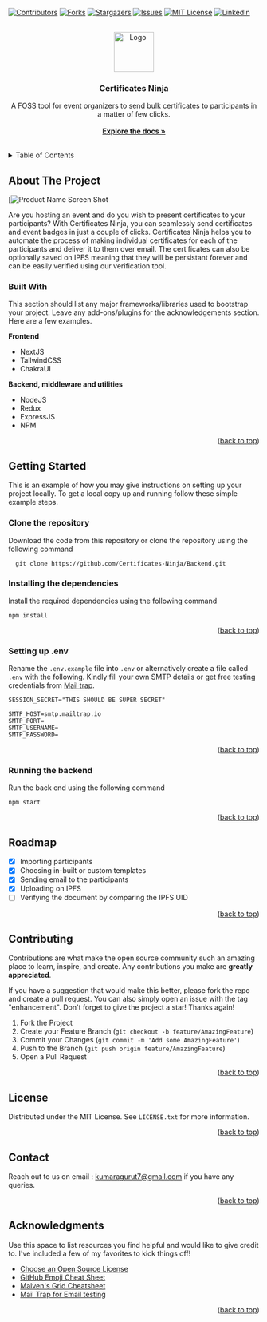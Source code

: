 <div id="top"></div>
<!--
*** Thanks for checking out the Best-README-Template. If you have a suggestion
*** that would make this better, please fork the repo and create a pull request
*** or simply open an issue with the tag "enhancement".
*** Don't forget to give the project a star!
*** Thanks again! Now go create something AMAZING! :D
-->



<!-- PROJECT SHIELDS -->
<!--
*** I'm using markdown "reference style" links for readability.
*** Reference links are enclosed in brackets [ ] instead of parentheses ( ).
*** See the bottom of this document for the declaration of the reference variables
*** for contributors-url, forks-url, etc. This is an optional, concise syntax you may use.
*** https://www.markdownguide.org/basic-syntax/#reference-style-links
-->
[![Contributors][contributors-shield]][contributors-url]
[![Forks][forks-shield]][forks-url]
[![Stargazers][stars-shield]][stars-url]
[![Issues][issues-shield]][issues-url]
[![MIT License][license-shield]][license-url]
[![LinkedIn][linkedin-shield]][linkedin-url]



<!-- PROJECT LOGO -->
<br />
<div align="center">
  <a>
    <img src="https://media.discordapp.net/attachments/823536743135445007/909440402208198686/CERTIFICATENINJA.png" alt="Logo" width="80" height="80">
  </a>

  <h3 align="center">Certificates Ninja</h3>

  <p align="center">
    A FOSS tool for event organizers to send bulk certificates to participants in a matter of few clicks.
    <br />
    <br />
    <a href="https://github.com/othneildrew/Best-README-Template"><strong>Explore the docs »</strong></a>
    <br />
    <br />
  </p>
</div>



<!-- TABLE OF CONTENTS -->
<details>
  <summary>Table of Contents</summary>
  <ol>
    <li>
      <a href="#about-the-project">About The Project</a>
      <ul>
        <li><a href="#built-with">Built With</a></li>
      </ul>
    </li>
    <li>
      <a href="#getting-started">Getting Started</a>
      <ul>
        <li><a href="#prerequisites">Prerequisites</a></li>
        <li><a href="#installation">Installation</a></li>
      </ul>
    </li>
    <li><a href="#usage">Usage</a></li>
    <li><a href="#roadmap">Roadmap</a></li>
    <li><a href="#contributing">Contributing</a></li>
    <li><a href="#license">License</a></li>
    <li><a href="#contact">Contact</a></li>
    <li><a href="#acknowledgments">Acknowledgments</a></li>
  </ol>
</details>



<!-- ABOUT THE PROJECT -->
## About The Project

[![Product Name Screen Shot](https://github.com/hackyguru/HostedImages/blob/master/ninjagif.gif?raw=true)

Are you hosting an event and do you wish to present certificates to your participants? With Certificates Ninja, you can seamlessly send certificates and event badges in just a couple of clicks. Certificates Ninja helps you to automate the process of making individual certificates for each of the participants and deliver it to them over email. The certificates can also be optionally saved on IPFS meaning that they will be persistant forever and can be easily verified using our verification tool.


### Built With

This section should list any major frameworks/libraries used to bootstrap your project. Leave any add-ons/plugins for the acknowledgements section. Here are a few examples.

**Frontend**

- NextJS
- TailwindCSS
- ChakraUI

**Backend, middleware and utilities**

- NodeJS
- Redux
- ExpressJS
- NPM

<p align="right">(<a href="#top">back to top</a>)</p>



<!-- GETTING STARTED -->
## Getting Started

This is an example of how you may give instructions on setting up your project locally.
To get a local copy up and running follow these simple example steps.

### Clone the repository

Download the code from this repository or clone the repository using the following command

```
  git clone https://github.com/Certificates-Ninja/Backend.git
  ```

### Installing the dependencies

Install the required dependencies using the following command

  ```
  npm install
  ```

<p align="right">(<a href="#top">back to top</a>)</p>



### Setting up .env

Rename the `.env.example` file into `.env` or alternatively create a file called `.env` with the following. Kindly fill your own SMTP details or get free testing credentials from [Mail trap](https://mailtrap.io/).
  
  ```
SESSION_SECRET="THIS SHOULD BE SUPER SECRET"

SMTP_HOST=smtp.mailtrap.io
SMTP_PORT=
SMTP_USERNAME=
SMTP_PASSWORD=
```

<p align="right">(<a href="#top">back to top</a>)</p>


### Running the backend

Run the back end using the following command

  ```
  npm start
  ```

<p align="right">(<a href="#top">back to top</a>)</p>


<!-- ROADMAP -->
## Roadmap

- [x] Importing participants
- [x] Choosing in-built or custom templates
- [x] Sending email to the participants
- [x] Uploading on IPFS
- [ ] Verifying the document by comparing the IPFS UID

<p align="right">(<a href="#top">back to top</a>)</p>



<!-- CONTRIBUTING -->
## Contributing

Contributions are what make the open source community such an amazing place to learn, inspire, and create. Any contributions you make are **greatly appreciated**.

If you have a suggestion that would make this better, please fork the repo and create a pull request. You can also simply open an issue with the tag "enhancement".
Don't forget to give the project a star! Thanks again!

1. Fork the Project
2. Create your Feature Branch (`git checkout -b feature/AmazingFeature`)
3. Commit your Changes (`git commit -m 'Add some AmazingFeature'`)
4. Push to the Branch (`git push origin feature/AmazingFeature`)
5. Open a Pull Request

<p align="right">(<a href="#top">back to top</a>)</p>



<!-- LICENSE -->
## License

Distributed under the MIT License. See `LICENSE.txt` for more information.

<p align="right">(<a href="#top">back to top</a>)</p>



<!-- CONTACT -->
## Contact

Reach out to us on email : kumaragurut7@gmail.com if you have any queries.

<p align="right">(<a href="#top">back to top</a>)</p>



<!-- ACKNOWLEDGMENTS -->
## Acknowledgments

Use this space to list resources you find helpful and would like to give credit to. I've included a few of my favorites to kick things off!

* [Choose an Open Source License](https://choosealicense.com)
* [GitHub Emoji Cheat Sheet](https://www.webpagefx.com/tools/emoji-cheat-sheet)
* [Malven's Grid Cheatsheet](https://grid.malven.co/)
* [Mail Trap for Email testing](https://mailtrap.io/)

<p align="right">(<a href="#top">back to top</a>)</p>



<!-- MARKDOWN LINKS & IMAGES -->
<!-- https://www.markdownguide.org/basic-syntax/#reference-style-links -->
[contributors-shield]: https://img.shields.io/github/contributors/othneildrew/Best-README-Template.svg?style=for-the-badge
[contributors-url]: https://github.com/othneildrew/Best-README-Template/graphs/contributors
[forks-shield]: https://img.shields.io/github/forks/othneildrew/Best-README-Template.svg?style=for-the-badge
[forks-url]: https://github.com/othneildrew/Best-README-Template/network/members
[stars-shield]: https://img.shields.io/github/stars/othneildrew/Best-README-Template.svg?style=for-the-badge
[stars-url]: https://github.com/othneildrew/Best-README-Template/stargazers
[issues-shield]: https://img.shields.io/github/issues/othneildrew/Best-README-Template.svg?style=for-the-badge
[issues-url]: https://github.com/othneildrew/Best-README-Template/issues
[license-shield]: https://img.shields.io/github/license/othneildrew/Best-README-Template.svg?style=for-the-badge
[license-url]: https://github.com/othneildrew/Best-README-Template/blob/master/LICENSE.txt
[linkedin-shield]: https://img.shields.io/badge/-LinkedIn-black.svg?style=for-the-badge&logo=linkedin&colorB=555
[linkedin-url]: https://linkedin.com/in/othneildrew
[product-screenshot]: images/screenshot.png
